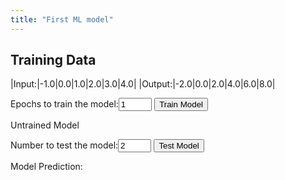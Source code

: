 ```yaml
---
title: "First ML model"
---
```


## Training Data

|Input:|-1.0|0.0|1.0|2.0|3.0|4.0|
|Output:|-2.0|0.0|2.0|4.0|6.0|8.0|

<html>
    <body>
        <span>Epochs to train the model:</span><input type="number" id="epochs_input" min="1"
        value="1" style="width: 4em;">
        <button type="button" id="train_button" onclick="trainModel()">Train Model</button><br>
        <p id="message">Untrained Model</p>
        <!-- take user input and test model -->
        <span>Number to test the model:</span><input type="number" id="test_input"
        value="2" style="width: 4em;">
        <button type="button" id="test_button" onclick="testModel()">Test Model</button>
        <br>
        <p id="result">Model Prediction: </p>
    </body>
    <!-- To have Tensorflow in your browser add the right source in script tag -->
    <script src="https://cdn.jsdelivr.net/npm/@tensorflow/tfjs@latest/dist/tf.min.js"></script>
    <script lang="js">
        /*
        x are the inputs and y are the outputs. For this set of inputs, outputs are known 
        but the relationship between them is not known. In traditional computing we design 
        the system to get the desired output. But in machine learning we let the system learn
        the relationship by going through the epochs of training.
        */
       /*
       For input "1.0" output is "2.0" and for input "2.0" the output is "4.0".
       You can easily guess the mathematical relationship betweent the two
       set of numbers. It is "y = 2x". For this simple case we could guess it.
        */
        // In tensorflow.js they are defined as follows
        const x = tf.tensor2d([-1.0, 0.0, 1.0, 2.0, 3.0, 4.0], [6, 1]);
        const y = tf.tensor2d([-2.0, 0.0, 2.0, 4.0, 6.0, 8.0], [6, 1]);
        let user_epochs;
        // First we define a very simple machine learning model.
        const model = tf.sequential();
        model.add(tf.layers.dense({units: 1, inputShape: [1]}));
        model.compile({loss:'meanSquaredError', 
                       optimizer:'sgd'});
        /*
        function to train the model with given set of inputs and outputs for number of epochs
        as specified and a callback to show loss after each epoch in the console
        */
        async function doTraining(model){
            const history = 
                  await model.fit(x, y, 
                        { epochs: user_epochs,
                          callbacks:{
                              onEpochEnd: async(epoch, logs) =>{
                                  console.log("Epoch:" 
                                              + epoch 
                                              + " Loss:" 
                                              + logs.loss);                         
                              }
                          }
                        });
        }
        // Finally train the model by calling the function "doTraining"
        function trainModel() {
            user_epochs = Number(document.getElementById("epochs_input").value);
            const test_btn = document.getElementById("test_button");
            const train_msg = document.getElementById("message");
            test_btn.disabled = true;
            train_msg.innerHTML = 'Hold on!! Model training';
            doTraining(model).then(() => {
            test_btn.disabled = false;
            train_msg.innerHTML = 'Model Trained!! Now test the model';
        });
        }        
        // function to test the model
        function testModel() {
            // Get the user input value and convert it to number
            const input = Number(document.getElementById("test_input").value);
            // Get prediction from the model for user given input. Model prediction
            // is a Tensor
            const output = model.predict(tf.tensor2d([input], [1,1]));
            // Get the numerical value from the tensor using dataSync() and round it
            const output_number = output.dataSync()[0].toFixed(0);
            document.getElementById("result").innerHTML = 'Model Prediction: ' + output_number;
        }
    </script>
</html>